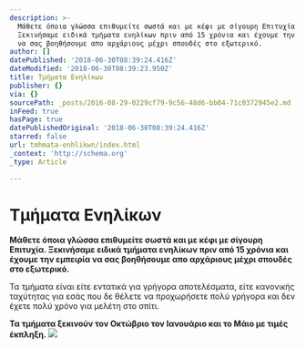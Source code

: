 ```yaml
---
description: >-
  Μάθετε όποια γλώσσα επιθυμείτε σωστά και με κέφι με σίγουρη Επιτυχία.
  Ξεκινήσαμε ειδικά τμήματα ενηλίκων πριν από 15 χρόνια και έχουμε την εμπειρία
  να σας βοηθήσουμε απο αρχάριους μέχρι σπουδές στο εξωτερικό.
author: []
datePublished: '2018-06-30T08:39:24.416Z'
dateModified: '2018-06-30T08:39:23.950Z'
title: Τμήματα Ενηλίκων
publisher: {}
via: {}
sourcePath: _posts/2016-08-29-0229cf79-9c56-48d6-bb04-71c0372945e2.md
inFeed: true
hasPage: true
datePublishedOriginal: '2018-06-30T08:39:24.416Z'
starred: false
url: tmhmata-enhlikwn/index.html
_context: 'http://schema.org'
_type: Article

---
```

# Τμήματα Ενηλίκων

**Μάθετε όποια γλώσσα επιθυμείτε σωστά και με κέφι με σίγουρη Επιτυχία. Ξεκινήσαμε ειδικά τμήματα ενηλίκων πριν από 15 χρόνια και έχουμε την εμπειρία να σας βοηθήσουμε απο αρχάριους μέχρι σπουδές στο εξωτερικό.**

Τα τμήματα είναι είτε εντατικά για γρήγορα αποτελέσματα, είτε κανονικής ταχύτητας για εσάς που δε θέλετε να προχωρήσετε πολύ γρήγορα και δεν έχετε πολύ χρόνο για μελέτη στο σπίτι. 

**Τα τμήματα ξεκινούν τον Οκτώβριο τον Ιανουάριο και το Μάιο με τιμές έκπληξη.**
![](https://the-grid-user-content.s3-us-west-2.amazonaws.com/0e822abd-4104-4ae5-ad36-a644c8855fd2.jpg)